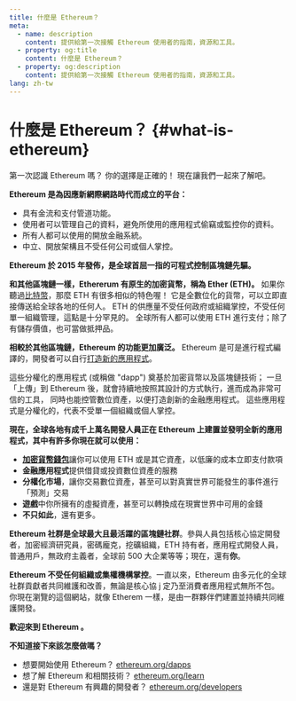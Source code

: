 ```yaml
---
title: 什麼是 Ethereum？
meta:
  - name: description
    content: 提供給第一次接觸 Ethereum 使用者的指南，資源和工具。
  - property: og:title
    content: 什麼是 Ethereum？
  - property: og:description
    content: 提供給第一次接觸 Ethereum 使用者的指南，資源和工具。
lang: zh-tw
---
```


# 什麼是 Ethereum？ {#what-is-ethereum}

第一次認識 Ethereum 嗎？ 你的選擇是正確的！ 現在讓我們一起來了解吧。

**Ethereum 是為因應新網際網路時代而成立的平台：**

- 具有金流和支付管道功能。
- 使用者可以管理自己的資料，避免所使用的應用程式偷竊或監控你的資料。
- 所有人都可以使用的開放金融系統。
- 中立、開放架構且不受任何公司或個人掌控。

**Ethereum 於 2015 年發佈，是全球首屈一指的可程式控制區塊鏈先驅。**

**和其他區塊鏈一樣，Ethererum 有原生的加密貨幣，稱為 Ether (ETH)。** 如果你聽過[比特幣](http://bitcoin.org/)，那麼 ETH 有很多相似的特色喔！ 它是全數位化的貨幣，可以立即直接傳送給全球各地的任何人。 ETH 的供應量不受任何政府或組織掌控，不受任何單一組織管理，這點是十分罕見的。 全球所有人都可以使用 ETH 進行支付；除了有儲存價值，也可當做抵押品。

**相較於其他區塊鏈，Ethereum 的功能更加廣泛。** Ethereum 是可是進行程式編譯的，開發者可以自行[打造新的應用程式](/zh-tw/dapps/)。

這些分權化的應用程式 (或稱做 "dapp") 奠基於加密貨幣以及區塊鏈技術； 一旦「上傳」到 Ethereum 後，就會持續地按照其設計的方式執行，進而成為非常可信的工具， 同時也能控管數位資產，以便打造創新的金融應用程式。 這些應用程式是分權化的，代表不受單一個組織或個人掌控。

**現在，全球各地有成千上萬名開發人員正在 Ethereum 上建置並發明全新的應用程式，其中有許多你現在就可以使用：**

- [**加密貨幣錢包**](/zh-tw/wallets/)讓你可以使用 ETH 或是其它資產，以低廉的成本立即支付款項
- **金融應用程式**提供借貸或投資數位資產的服務
- **分權化市場**，讓你交易數位資產，甚至可以對真實世界可能發生的事件進行「預測」交易
- **遊戲**中你所擁有的虛擬資產，甚至可以轉換成在現實世界中可用的金錢
- **不只如此**，還有更多。

**Ethereum 社群是全球最大且最活躍的區塊鏈社群**。參與人員包括核心協定開發者，加密經濟研究員，密碼龐克，挖礦組織，ETH 持有者，應用程式開發人員，普通用戶，無政府主義者，全球前 500 大企業等等；現在，還有**你**。

**Ethereum 不受任何組織或集權機構掌控**。一直以來，Ethereum 由多元化的全球社群貢獻者共同維護和改善，無論是核心協 j 定乃至消費者應用程式無所不包。 你現在瀏覽的這個網站，就像 Etherem 一樣，是由一群夥伴們建置並持續共同維護開發。

**歡迎來到 Ethereum 。**

**不知道接下來該怎麼做嗎？**

- 想要開始使用 Ethereum？ [ethereum.org/dapps](/zh-tw/dapps/)
- 想了解 Ethereum 和相關技術？ [ethereum.org/learn](/zh-tw/learn/)
- 還是對 Ethereum 有興趣的開發者？ [ethereum.org/developers](/zh-tw/developers/)
